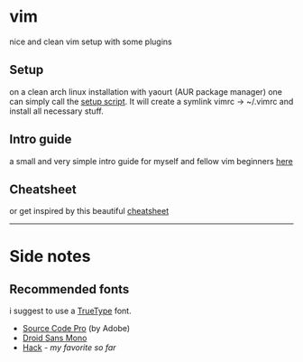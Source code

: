 # vim
nice and clean vim setup with some plugins

## Setup
on a clean arch linux installation with yaourt (AUR package manager) one can simply call the [setup script](setup.sh). It will create a symlink vimrc -> ~/.vimrc and install all necessary stuff.

## Intro guide
a small and very simple intro guide for myself and fellow vim beginners
[here](guide.md)

## Cheatsheet
or get inspired by this beautiful [cheatsheet](https://devhints.io/vim)


---

# Side notes

## Recommended fonts
i suggest to use a [TrueType](https://en.wikipedia.org/wiki/TrueType) font.

* [Source Code Pro](https://www.archlinux.org/packages/?name=adobe-source-code-pro-fonts) (by Adobe)
* [Droid Sans Mono](https://www.archlinux.org/packages/?name=ttf-droid)
* [Hack](https://www.archlinux.org/packages/?name=ttf-hack) - _my favorite so far_


